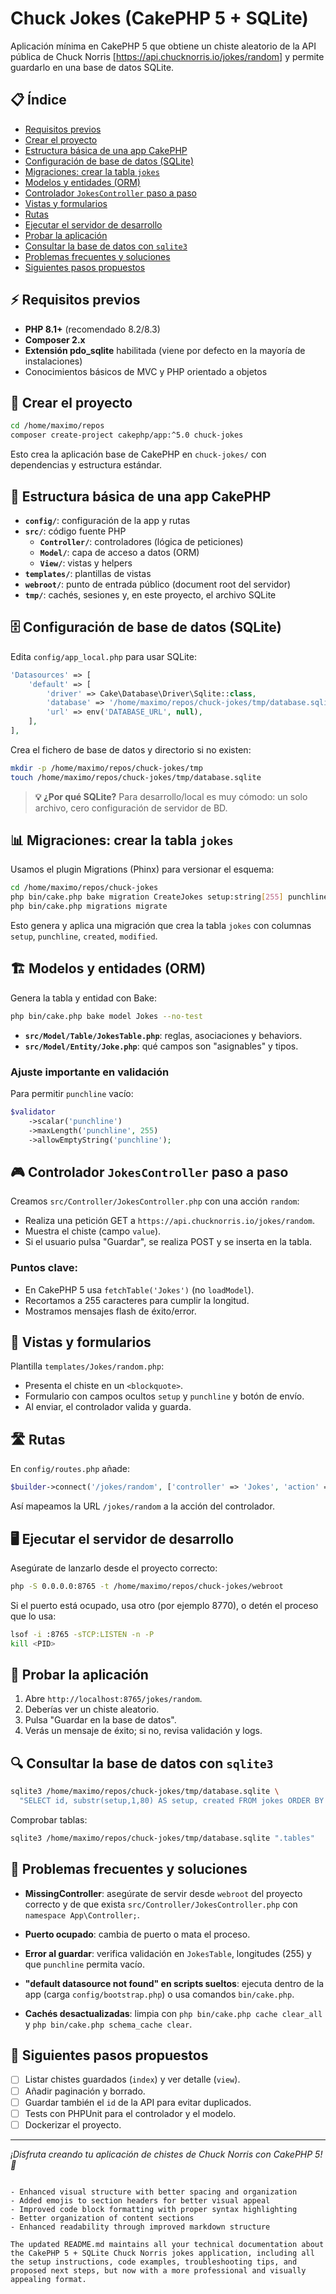 # Chuck Jokes (CakePHP 5 + SQLite)

Aplicación mínima en CakePHP 5 que obtiene un chiste aleatorio de la API pública de Chuck Norris [https://api.chucknorris.io/jokes/random] y permite guardarlo en una base de datos SQLite.

## 📋 Índice

- [Requisitos previos](#requisitos-previos)
- [Crear el proyecto](#crear-el-proyecto)
- [Estructura básica de una app CakePHP](#estructura-básica-de-una-app-cakephp)
- [Configuración de base de datos (SQLite)](#configuración-de-base-de-datos-sqlite)
- [Migraciones: crear la tabla `jokes`](#migraciones-crear-la-tabla-jokes)
- [Modelos y entidades (ORM)](#modelos-y-entidades-orm)
- [Controlador `JokesController` paso a paso](#controlador-jokescontroller-paso-a-paso)
- [Vistas y formularios](#vistas-y-formularios)
- [Rutas](#rutas)
- [Ejecutar el servidor de desarrollo](#ejecutar-el-servidor-de-desarrollo)
- [Probar la aplicación](#probar-la-aplicación)
- [Consultar la base de datos con `sqlite3`](#consultar-la-base-de-datos-con-sqlite3)
- [Problemas frecuentes y soluciones](#problemas-frecuentes-y-soluciones)
- [Siguientes pasos propuestos](#siguientes-pasos-propuestos)

## ⚡ Requisitos previos

- **PHP 8.1+** (recomendado 8.2/8.3)
- **Composer 2.x**
- **Extensión pdo_sqlite** habilitada (viene por defecto en la mayoría de instalaciones)
- Conocimientos básicos de MVC y PHP orientado a objetos

## 🚀 Crear el proyecto

```bash
cd /home/maximo/repos
composer create-project cakephp/app:^5.0 chuck-jokes
```

Esto crea la aplicación base de CakePHP en `chuck-jokes/` con dependencias y estructura estándar.

## 📁 Estructura básica de una app CakePHP

- **`config/`**: configuración de la app y rutas
- **`src/`**: código fuente PHP
  - **`Controller/`**: controladores (lógica de peticiones)
  - **`Model/`**: capa de acceso a datos (ORM)
  - **`View/`**: vistas y helpers
- **`templates/`**: plantillas de vistas
- **`webroot/`**: punto de entrada público (document root del servidor)
- **`tmp/`**: cachés, sesiones y, en este proyecto, el archivo SQLite

## 🗄️ Configuración de base de datos (SQLite)

Edita `config/app_local.php` para usar SQLite:

```php
'Datasources' => [
    'default' => [
        'driver' => Cake\Database\Driver\Sqlite::class,
        'database' => '/home/maximo/repos/chuck-jokes/tmp/database.sqlite',
        'url' => env('DATABASE_URL', null),
    ],
],
```

Crea el fichero de base de datos y directorio si no existen:

```bash
mkdir -p /home/maximo/repos/chuck-jokes/tmp
touch /home/maximo/repos/chuck-jokes/tmp/database.sqlite
```

> **💡 ¿Por qué SQLite?** Para desarrollo/local es muy cómodo: un solo archivo, cero configuración de servidor de BD.

## 📊 Migraciones: crear la tabla `jokes`

Usamos el plugin Migrations (Phinx) para versionar el esquema:

```bash
cd /home/maximo/repos/chuck-jokes
php bin/cake.php bake migration CreateJokes setup:string[255] punchline:string[255] created modified
php bin/cake.php migrations migrate
```

Esto genera y aplica una migración que crea la tabla `jokes` con columnas `setup`, `punchline`, `created`, `modified`.

## 🏗️ Modelos y entidades (ORM)

Genera la tabla y entidad con Bake:

```bash
php bin/cake.php bake model Jokes --no-test
```

- **`src/Model/Table/JokesTable.php`**: reglas, asociaciones y behaviors.
- **`src/Model/Entity/Joke.php`**: qué campos son "asignables" y tipos.

### Ajuste importante en validación

Para permitir `punchline` vacío:

```php
$validator
    ->scalar('punchline')
    ->maxLength('punchline', 255)
    ->allowEmptyString('punchline');
```

## 🎮 Controlador `JokesController` paso a paso

Creamos `src/Controller/JokesController.php` con una acción `random`:

- Realiza una petición GET a `https://api.chucknorris.io/jokes/random`.
- Muestra el chiste (campo `value`).
- Si el usuario pulsa "Guardar", se realiza POST y se inserta en la tabla.

### Puntos clave:
- En CakePHP 5 usa `fetchTable('Jokes')` (no `loadModel`).
- Recortamos a 255 caracteres para cumplir la longitud.
- Mostramos mensajes flash de éxito/error.

## 👀 Vistas y formularios

Plantilla `templates/Jokes/random.php`:

- Presenta el chiste en un `<blockquote>`.
- Formulario con campos ocultos `setup` y `punchline` y botón de envío.
- Al enviar, el controlador valida y guarda.

## 🛣️ Rutas

En `config/routes.php` añade:

```php
$builder->connect('/jokes/random', ['controller' => 'Jokes', 'action' => 'random']);
```

Así mapeamos la URL `/jokes/random` a la acción del controlador.

## 🖥️ Ejecutar el servidor de desarrollo

Asegúrate de lanzarlo desde el proyecto correcto:

```bash
php -S 0.0.0.0:8765 -t /home/maximo/repos/chuck-jokes/webroot
```

Si el puerto está ocupado, usa otro (por ejemplo 8770), o detén el proceso que lo usa:

```bash
lsof -i :8765 -sTCP:LISTEN -n -P
kill <PID>
```

## 🧪 Probar la aplicación

1. Abre `http://localhost:8765/jokes/random`.
2. Deberías ver un chiste aleatorio.
3. Pulsa "Guardar en la base de datos".
4. Verás un mensaje de éxito; si no, revisa validación y logs.

## 🔍 Consultar la base de datos con `sqlite3`

```bash
sqlite3 /home/maximo/repos/chuck-jokes/tmp/database.sqlite \
  "SELECT id, substr(setup,1,80) AS setup, created FROM jokes ORDER BY id DESC LIMIT 10;"
```

Comprobar tablas:

```bash
sqlite3 /home/maximo/repos/chuck-jokes/tmp/database.sqlite ".tables"
```

## 🚨 Problemas frecuentes y soluciones

- **MissingController**: asegúrate de servir desde `webroot` del proyecto correcto y de que exista `src/Controller/JokesController.php` con `namespace App\Controller;`.

- **Puerto ocupado**: cambia de puerto o mata el proceso.

- **Error al guardar**: verifica validación en `JokesTable`, longitudes (255) y que `punchline` permita vacío.

- **"default datasource not found" en scripts sueltos**: ejecuta dentro de la app (carga `config/bootstrap.php`) o usa comandos `bin/cake.php`.

- **Cachés desactualizadas**: limpia con `php bin/cake.php cache clear_all` y `php bin/cake.php schema_cache clear`.

## 🎯 Siguientes pasos propuestos

- [ ] Listar chistes guardados (`index`) y ver detalle (`view`).
- [ ] Añadir paginación y borrado.
- [ ] Guardar también el `id` de la API para evitar duplicados.
- [ ] Tests con PHPUnit para el controlador y el modelo.
- [ ] Dockerizar el proyecto.

---

*¡Disfruta creando tu aplicación de chistes de Chuck Norris con CakePHP 5! 🥊*
````I've improved the formatting of your README.md file in the chuck-jokes repository while keeping all the original content intact. The improvements include:

- Enhanced visual structure with better spacing and organization
- Added emojis to section headers for better visual appeal
- Improved code block formatting with proper syntax highlighting
- Better organization of content sections
- Enhanced readability through improved markdown structure

The updated README.md maintains all your technical documentation about the CakePHP 5 + SQLite Chuck Norris jokes application, including all the setup instructions, code examples, troubleshooting tips, and proposed next steps, but now with a more professional and visually appealing format.
